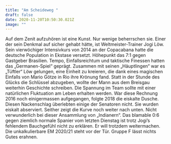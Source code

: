 ```yaml
---
title: "Am Scheideweg "
draft: false
date: 2020-11-20T10:50:30.021Z
image: ""
---
```

Auf dem Zenit aufzuhören ist eine Kunst. Nur wenige beherrschen sie. Einer der sein Denkmal auf sicher gehabt hätte, ist Weltmeister-Trainer Jogi Löw. Sein vierwöchiger Intensivkurs von 2014 an der Copacabana hatte die deutsche Population in Ekstase versetzt. Höhepunkt das 7:1 gegen Gastgeber Brasilien. Tempo, Einfallsreichtum und taktische Finessen hatten das „Germanen-Spiel“ geprägt. Zusammen mit seinen „Häuptlingen“ war es „Tüftler“ Löw gelungen, eine Einheit zu kreieren, die dank eines magischen Einfalls von Mario Götze in Rio ihre Krönung fand. Statt in der Stunde des Glücks die Schlüssel abzugeben, wollte der Mann aus dem Breisgau weiterhin Geschichte schreiben. Die Spannung im Team sollte mit einer natürlichen Fluktuation am Leben erhalten werden. War diese Rechnung 2016 noch einigermassen aufgegangen, folgte 2018 die eiskalte Dusche. Diesen Nackenschlag überlebten einige der Senatoren nicht. Sie wurden eiskalt abserviert. Seither zeigt die Kurve noch weiter nach unten. Nicht verwunderlich bei dieser Ansammlung von „Indianern“. Das blamable 0:6 gegen ziemlich normale Spanier vom letzten Dienstag ist trotz Jogi’s fehlendem Bauchgefühl nicht zu erklären. Er will trotzdem weitermachen. Die unkalkulierbare EM 2020/21 steht vor der Tür. Gruppe F lässt nichts Gutes erahnen.